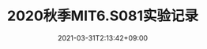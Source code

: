 ---
title: "2020秋季MIT6.S081实验记录"
date: 2021-03-31T2:13:42+09:00
description: 记录自己学习的实验结果和思考
weight: 2
link: https://zhuanlan.zhihu.com/p/449687883
repo: https://github.com/CalvinHaynes/MIT6.S081-2020-labs
pinned: true
thumb: /repository/MIT6S081.jpg
---